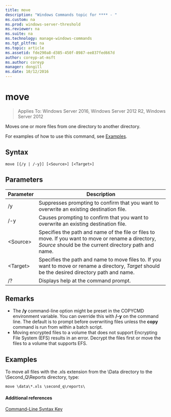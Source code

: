```yaml
---
title: move
description: "Windows Commands topic for **** - "
ms.custom: na
ms.prod: windows-server-threshold
ms.reviewer: na
ms.suite: na
ms.technology: manage-windows-commands
ms.tgt_pltfrm: na
ms.topic: article
ms.assetid: fde290a8-d385-450f-8987-ee837fed667d
author: coreyp-at-msft
ms.author: coreyp
manager: dongill
ms.date: 10/12/2016
---
```


# move

> Applies To: Windows Server 2016, Windows Server 2012 R2, Windows Server 2012

Moves one or more files from one directory to another directory.

For examples of how to use this command, see [Examples](#BKMK_examples).

## Syntax

```
move [{/y | /-y}] [<Source>] [<Target>]
```

## Parameters

|Parameter|Description|
|---------|-----------|
|/y|Suppresses prompting to confirm that you want to overwrite an existing destination file.|
|/-y|Causes prompting to confirm that you want to overwrite an existing destination file.|
|\<Source>|Specifies the path and name of the file or files to move. If you want to move or rename a directory, *Source* should be the current directory path and name.|
|\<Target>|Specifies the path and name to move files to. If you want to move or rename a directory, *Target* should be the desired directory path and name.|
|/?|Displays help at the command prompt.|

## Remarks

-   The **/y** command-line option might be preset in the COPYCMD environment variable. You can override this with **/-y** on the command line. The default is to prompt before overwriting files unless the **copy** command is run from within a batch script.
-   Moving encrypted files to a volume that does not support Encrypting File System (EFS) results in an error. Decrypt the files first or move the files to a volume that supports EFS.

## <a name="BKMK_examples"></a>Examples

To move all files with the .xls extension from the \Data directory to the \Second_Q\Reports directory, type:
```
move \data\*.xls \second_q\reports\ 
```

#### Additional references

[Command-Line Syntax Key](command-line-syntax-key.md)